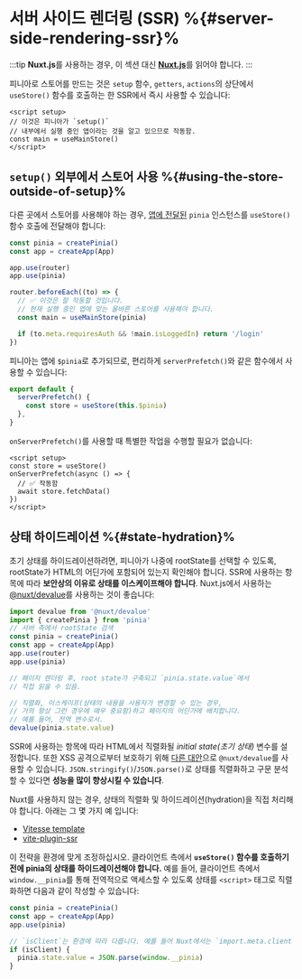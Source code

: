 # 서버 사이드 렌더링 (SSR) %{#server-side-rendering-ssr}%

<MasteringPiniaLink
  href="https://masteringpinia.com/lessons/ssr-friendly-state"
  title="Learn about SSR best practices"
/>

:::tip
**Nuxt.js**를 사용하는 경우, 이 섹션 대신 [**Nuxt.js**](nuxt.md)를 읽어야 합니다.
:::

피니아로 스토어를 만드는 것은 `setup` 함수, `getters`, `actions`의 상단에서 `useStore()` 함수를 호출하는 한 SSR에서 즉시 사용할 수 있습니다:

```vue
<script setup>
// 이것은 피니아가 `setup()`
// 내부에서 실행 중인 앱이라는 것을 알고 있으므로 작동함.
const main = useMainStore()
</script>
```

## `setup()` 외부에서 스토어 사용 %{#using-the-store-outside-of-setup}%

다른 곳에서 스토어를 사용해야 하는 경우, [앱에 전달된](../getting-started.md#installation) `pinia` 인스턴스를 `useStore()` 함수 호출에 전달해야 합니다:

```js
const pinia = createPinia()
const app = createApp(App)

app.use(router)
app.use(pinia)

router.beforeEach((to) => {
  // ✅ 이것은 잘 작동할 것입니다.
  // 현재 실행 중인 앱에 맞는 올바른 스토어를 사용해야 합니다.
  const main = useMainStore(pinia)

  if (to.meta.requiresAuth && !main.isLoggedIn) return '/login'
})
```

피니아는 앱에 `$pinia`로 추가되므로, 편리하게 `serverPrefetch()`와 같은 함수에서 사용할 수 있습니다:

```js
export default {
  serverPrefetch() {
    const store = useStore(this.$pinia)
  },
}
```

`onServerPrefetch()`를 사용할 때 특별한 작업을 수행할 필요가 없습니다:

```vue
<script setup>
const store = useStore()
onServerPrefetch(async () => {
  // ✅ 작동함
  await store.fetchData()
})
</script>
```

## 상태 하이드레이션 %{#state-hydration}%

초기 상태를 하이드레이션하려면, 피니아가 나중에 rootState를 선택할 수 있도록, rootState가 HTML의 어딘가에 포함되어 있는지 확인해야 합니다. SSR에 사용하는 항목에 따라 **보안상의 이유로 상태를 이스케이프해야 합니다**. Nuxt.js에서 사용하는 [@nuxt/devalue](https://github.com/nuxt-contrib/devalue)를 사용하는 것이 좋습니다:

```js
import devalue from '@nuxt/devalue'
import { createPinia } from 'pinia'
// 서버 측에서 rootState 검색
const pinia = createPinia()
const app = createApp(App)
app.use(router)
app.use(pinia)

// 페이지 렌더링 후, root state가 구축되고 `pinia.state.value`에서
// 직접 읽을 수 있음.

// 직렬화, 이스케이프(상태의 내용을 사용자가 변경할 수 있는 경우,
// 거의 항상 그런 경우에 매우 중요함)하고 페이지의 어딘가에 배치합니다.
// 예를 들어, 전역 변수로서.
devalue(pinia.state.value)
```

SSR에 사용하는 항목에 따라 HTML에서 직렬화될 _initial state(초기 상태)_ 변수를 설정합니다. 또한 XSS 공격으로부터 보호하기 위해 [다른 대안](https://github.com/nuxt-contrib/devalue#see-also)으로 `@nuxt/devalue`를 사용할 수 있습니다. `JSON.stringify()`/`JSON.parse()`로 상태를 직렬화하고 구문 분석할 수 있다면 **성능을 많이 향상시킬 수 있습니다**.

Nuxt를 사용하지 않는 경우, 상태의 직렬화 및 하이드레이션(hydration)을 직접 처리해야 합니다. 아래는 그 몇 가지 예 입니다:

- [Vitesse template](https://github.com/antfu/vitesse/blob/main/src/modules/pinia.ts)
- [vite-plugin-ssr](https://vite-plugin-ssr.com/pinia)

이 전략을 환경에 맞게 조정하십시오. 클라이언트 측에서 **`useStore()` 함수를 호출하기 전에 pinia의 상태를 하이드레이션해야 합니다.** 예를 들어, 클라이언트 측에서 `window.__pinia`를 통해 전역적으로 액세스할 수 있도록 상태를 `<script>` 태그로 직렬화하면 다음과 같이 작성할 수 있습니다:

```ts
const pinia = createPinia()
const app = createApp(App)
app.use(pinia)

// `isClient`는 환경에 따라 다릅니다. 예를 들어 Nuxt에서는 `import.meta.client`입니다.
if (isClient) {
  pinia.state.value = JSON.parse(window.__pinia)
}
```
